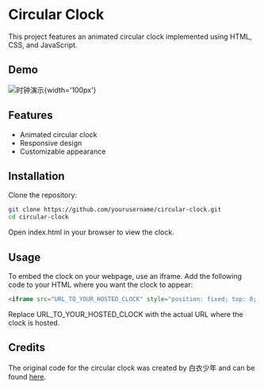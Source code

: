 # Circular Clock
This project features an animated circular clock implemented using HTML, CSS, and JavaScript.

## Demo

![时钟演示](https://blog.toolka.cn/usr/uploads/2023/07/3695682737.png){width='100px'}

## Features
- Animated circular clock
- Responsive design
- Customizable appearance

## Installation
Clone the repository:

```bash
git clone https://github.com/yourusername/circular-clock.git
cd circular-clock
```

Open index.html in your browser to view the clock.

## Usage
To embed the clock on your webpage, use an iframe. Add the following code to your HTML where you want the clock to appear:

```html
<iframe src="URL_TO_YOUR_HOSTED_CLOCK" style="position: fixed; top: 0; left: 0; width: 100px; height: 100px; border: none;"></iframe>
```

Replace URL_TO_YOUR_HOSTED_CLOCK with the actual URL where the clock is hosted.

## Credits
The original code for the circular clock was created by 白衣少年 and can be found [here](https://blog.toolka.cn/index.php/archives/162/).


